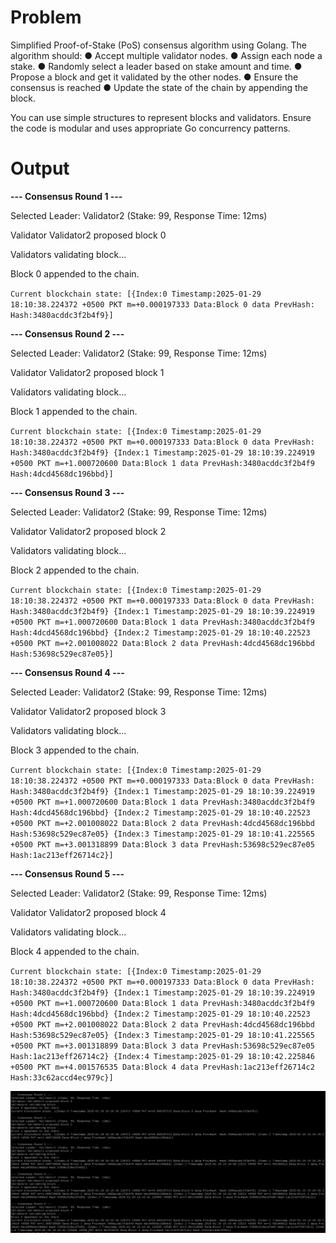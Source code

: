 # **Problem**

Simplified Proof-of-Stake (PoS) consensus algorithm using Golang. The algorithm
should:
● Accept multiple validator nodes.
● Assign each node a stake.
● Randomly select a leader based on stake amount and time.
● Propose a block and get it validated by the other nodes.
● Ensure the consensus is reached
● Update the state of the chain by appending the block.

You can use simple structures to represent blocks and validators. Ensure the code is modular
and uses appropriate Go concurrency patterns.

# **Output**

**--- Consensus Round 1 ---**

Selected Leader: Validator2 (Stake: 99, Response Time: 12ms)

Validator Validator2 proposed block 0

Validators validating block... 

Block 0 appended to the chain.

`Current blockchain state: [{Index:0 Timestamp:2025-01-29 18:10:38.224372 +0500 PKT m=+0.000197333 Data:Block 0 data PrevHash: Hash:3480acddc3f2b4f9}]
`

**--- Consensus Round 2 ---**

Selected Leader: Validator2 (Stake: 99, Response Time: 12ms)

Validator Validator2 proposed block 1

Validators validating block...

Block 1 appended to the chain.

`Current blockchain state: [{Index:0 Timestamp:2025-01-29 18:10:38.224372 +0500 PKT m=+0.000197333 Data:Block 0 data PrevHash: Hash:3480acddc3f2b4f9} {Index:1 Timestamp:2025-01-29 18:10:39.224919 +0500 PKT m=+1.000720600 Data:Block 1 data PrevHash:3480acddc3f2b4f9 Hash:4dcd4568dc196bbd}]
`

**--- Consensus Round 3 ---**

Selected Leader: Validator2 (Stake: 99, Response Time: 12ms)

Validator Validator2 proposed block 2

Validators validating block...

Block 2 appended to the chain.

`Current blockchain state: [{Index:0 Timestamp:2025-01-29 18:10:38.224372 +0500 PKT m=+0.000197333 Data:Block 0 data PrevHash: Hash:3480acddc3f2b4f9} {Index:1 Timestamp:2025-01-29 18:10:39.224919 +0500 PKT m=+1.000720600 Data:Block 1 data PrevHash:3480acddc3f2b4f9 Hash:4dcd4568dc196bbd} {Index:2 Timestamp:2025-01-29 18:10:40.22523 +0500 PKT m=+2.001008022 Data:Block 2 data PrevHash:4dcd4568dc196bbd Hash:53698c529ec87e05}]
`

**--- Consensus Round 4 ---**

Selected Leader: Validator2 (Stake: 99, Response Time: 12ms)

Validator Validator2 proposed block 3

Validators validating block...

Block 3 appended to the chain.

`Current blockchain state: [{Index:0 Timestamp:2025-01-29 18:10:38.224372 +0500 PKT m=+0.000197333 Data:Block 0 data PrevHash: Hash:3480acddc3f2b4f9} {Index:1 Timestamp:2025-01-29 18:10:39.224919 +0500 PKT m=+1.000720600 Data:Block 1 data PrevHash:3480acddc3f2b4f9 Hash:4dcd4568dc196bbd} {Index:2 Timestamp:2025-01-29 18:10:40.22523 +0500 PKT m=+2.001008022 Data:Block 2 data PrevHash:4dcd4568dc196bbd Hash:53698c529ec87e05} {Index:3 Timestamp:2025-01-29 18:10:41.225565 +0500 PKT m=+3.001318899 Data:Block 3 data PrevHash:53698c529ec87e05 Hash:1ac213eff26714c2}]
`

**--- Consensus Round 5 ---**

Selected Leader: Validator2 (Stake: 99, Response Time: 12ms)

Validator Validator2 proposed block 4

Validators validating block...

Block 4 appended to the chain.

`Current blockchain state: [{Index:0 Timestamp:2025-01-29 18:10:38.224372 +0500 PKT m=+0.000197333 Data:Block 0 data PrevHash: Hash:3480acddc3f2b4f9} {Index:1 Timestamp:2025-01-29 18:10:39.224919 +0500 PKT m=+1.000720600 Data:Block 1 data PrevHash:3480acddc3f2b4f9 Hash:4dcd4568dc196bbd} {Index:2 Timestamp:2025-01-29 18:10:40.22523 +0500 PKT m=+2.001008022 Data:Block 2 data PrevHash:4dcd4568dc196bbd Hash:53698c529ec87e05} {Index:3 Timestamp:2025-01-29 18:10:41.225565 +0500 PKT m=+3.001318899 Data:Block 3 data PrevHash:53698c529ec87e05 Hash:1ac213eff26714c2} {Index:4 Timestamp:2025-01-29 18:10:42.225846 +0500 PKT m=+4.001576535 Data:Block 4 data PrevHash:1ac213eff26714c2 Hash:33c62accd4ec979c}]`


![img.png](img.png)